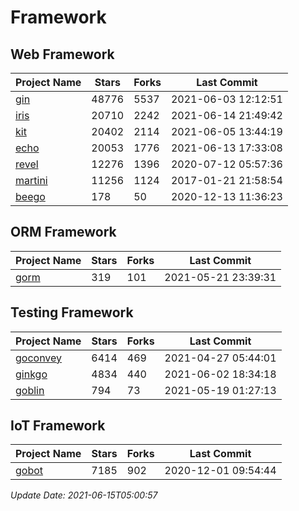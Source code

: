 # Framework

## Web Framework
| Project Name | Stars | Forks | Last Commit |
| ------------ | ----- | ----- | ----------- |
| [gin](https://github.com/gin-gonic/gin) | 48776 | 5537 | 2021-06-03 12:12:51 |
| [iris](https://github.com/kataras/iris) | 20710 | 2242 | 2021-06-14 21:49:42 |
| [kit](https://github.com/go-kit/kit) | 20402 | 2114 | 2021-06-05 13:44:19 |
| [echo](https://github.com/labstack/echo) | 20053 | 1776 | 2021-06-13 17:33:08 |
| [revel](https://github.com/revel/revel) | 12276 | 1396 | 2020-07-12 05:57:36 |
| [martini](https://github.com/go-martini/martini) | 11256 | 1124 | 2017-01-21 21:58:54 |
| [beego](https://github.com/astaxie/beego) | 178 | 50 | 2020-12-13 11:36:23 |

## ORM Framework
| Project Name | Stars | Forks | Last Commit |
| ------------ | ----- | ----- | ----------- |
| [gorm](https://github.com/jinzhu/gorm) | 319 | 101 | 2021-05-21 23:39:31 |

## Testing Framework
| Project Name | Stars | Forks | Last Commit |
| ------------ | ----- | ----- | ----------- |
| [goconvey](https://github.com/smartystreets/goconvey) | 6414 | 469 | 2021-04-27 05:44:01 |
| [ginkgo](https://github.com/onsi/ginkgo) | 4834 | 440 | 2021-06-02 18:34:18 |
| [goblin](https://github.com/franela/goblin) | 794 | 73 | 2021-05-19 01:27:13 |

## IoT Framework
| Project Name | Stars | Forks | Last Commit |
| ------------ | ----- | ----- | ----------- |
| [gobot](https://github.com/hybridgroup/gobot) | 7185 | 902 | 2020-12-01 09:54:44 |

*Update Date: 2021-06-15T05:00:57*